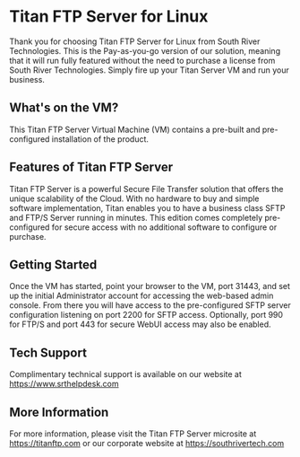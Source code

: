 # Titan FTP Server for Linux

Thank you for choosing Titan FTP Server for Linux from South River Technologies. This is the Pay-as-you-go version of our solution, meaning that it will run fully featured without the need to purchase a license from South River Technologies. Simply fire up your Titan Server VM and run your business.

## What's on the VM?

This Titan FTP Server Virtual Machine (VM) contains a pre-built and pre-configured installation of the product. 

## Features of Titan FTP Server

Titan FTP Server is a powerful Secure File Transfer solution that offers the unique scalability of the Cloud. With no hardware to buy and simple software implementation, Titan enables you to have a business class SFTP and FTP/S Server running in minutes. This edition comes completely pre-configured for secure access with no additional software to configure or purchase.

## Getting Started

Once the VM has started, point your browser to the VM, port 31443, and set up the initial Administrator account for accessing the web-based admin console. From there you will have access to the pre-configured SFTP server configuration listening on port 2200 for SFTP access. Optionally, port 990 for FTP/S and port 443 for secure WebUI access may also be enabled.

## Tech Support

Complimentary technical support is available on our website at https://www.srthelpdesk.com

## More Information

For more information, please visit the Titan FTP Server microsite at https://titanftp.com or our corporate website at https://southrivertech.com

